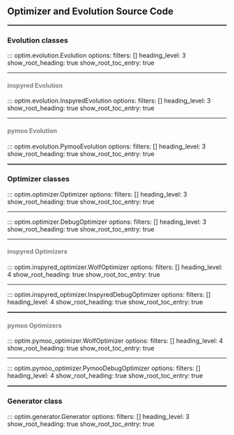 ## Optimizer and Evolution Source Code
<hr style="border:1px solid grey">

### Evolution classes
::: optim.evolution.Evolution
    options:
      filters: []
      heading_level: 3
      show_root_heading: true
      show_root_toc_entry: true
<hr style="border:1px light grey">

#### <span style="color:grey">inspyred Evolution</span>
::: optim.evolution.InspyredEvolution
    options:
      filters: []
      heading_level: 3
      show_root_heading: true
      show_root_toc_entry: true
<hr style="border:1px light grey">

#### <span style="color:grey">pymoo Evolution</span>
::: optim.evolution.PymooEvolution
    options:
      filters: []
      heading_level: 3
      show_root_heading: true
      show_root_toc_entry: true
<hr style="border:1px solid grey">

### Optimizer classes
::: optim.optimizer.Optimizer
    options:
      filters: []
      heading_level: 3
      show_root_heading: true
      show_root_toc_entry: true
<hr style="border:1px light grey">

::: optim.optimizer.DebugOptimizer
    options:
      filters: []
      heading_level: 3
      show_root_heading: true
      show_root_toc_entry: true
<hr style="border:1px light grey">

#### <span style="color:grey">inspyred Optimizers</span>
::: optim.inspyred_optimizer.WolfOptimizer
    options:
      filters: []
      heading_level: 4
      show_root_heading: true
      show_root_toc_entry: true
<hr style="border:1px light grey">

::: optim.inspyred_optimizer.InspyredDebugOptimizer
    options:
      filters: []
      heading_level: 4
      show_root_heading: true
      show_root_toc_entry: true
<hr style="border:1px solid grey">

#### <span style="color:grey">pymoo Optimizers</span>
::: optim.pymoo_optimizer.WolfOptimizer
    options:
      filters: []
      heading_level: 4
      show_root_heading: true
      show_root_toc_entry: true
<hr style="border:1px light grey">

::: optim.pymoo_optimizer.PymooDebugOptimizer
    options:
      filters: []
      heading_level: 4
      show_root_heading: true
      show_root_toc_entry: true
<hr style="border:1px solid grey">

### Generator class
::: optim.generator.Generator
    options:
      filters: []
      heading_level: 3
      show_root_heading: true
      show_root_toc_entry: true